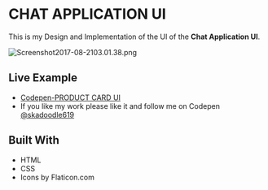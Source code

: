 # CHAT APPLICATION UI

 This is my Design and Implementation of the UI of the **Chat Application UI**.

![Screenshot2017-08-2103.01.38.png](http://i.imgrpost.com/imgr/2017/08/20/Screenshot2017-08-2103.01.38.png)

## Live Example

* [Codepen-PRODUCT CARD UI](https://codepen.io/skadoodle619/full/gxeWQJ)
* If you like my work please like it and follow me on Codepen [@skadoodle619](https://codepen.io/skadoodle619/)

## Built With

* HTML
* CSS
* Icons by Flaticon.com


